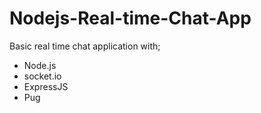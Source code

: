 # Nodejs-Real-time-Chat-App
Basic real time chat application with;
* Node.js 
* socket.io
* ExpressJS
* Pug



